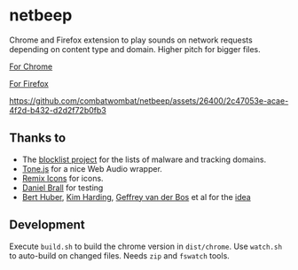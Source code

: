 # netbeep
Chrome and Firefox extension to play sounds on network requests depending on content type and domain. Higher pitch for bigger files.

[For Chrome](https://chromewebstore.google.com/detail/netbeep/hcgpboeddcgldkgimfmcnfloonkccfmi)  

[For Firefox](https://addons.mozilla.org/de/firefox/addon/netbeep/)

https://github.com/combatwombat/netbeep/assets/26400/2c47053e-acae-4f2d-b432-d2d2f72b0fb3

## Thanks to 
- The [blocklist project](https://github.com/blocklistproject/Lists) for the lists of malware and tracking domains.
- [Tone.js](https://github.com/Tonejs/Tone.js) for a nice Web Audio wrapper.
- [Remix Icons](https://remixicon.com/) for icons.
- [Daniel Brall](https://github.com/Bradan) for testing
- [Bert Huber](https://fosstodon.org/@bert_hubert), [Kim Harding](https://mastodon.scot/@kim_harding), [Geffrey van der Bos](https://pkm.social/@geffrey) et al for the [idea](https://hachyderm.io/@kim_harding@mastodon.scot/112319625457374955)

## Development

Execute `build.sh` to build the chrome version in `dist/chrome`. Use `watch.sh` to auto-build on changed files. Needs `zip` and `fswatch` tools.
